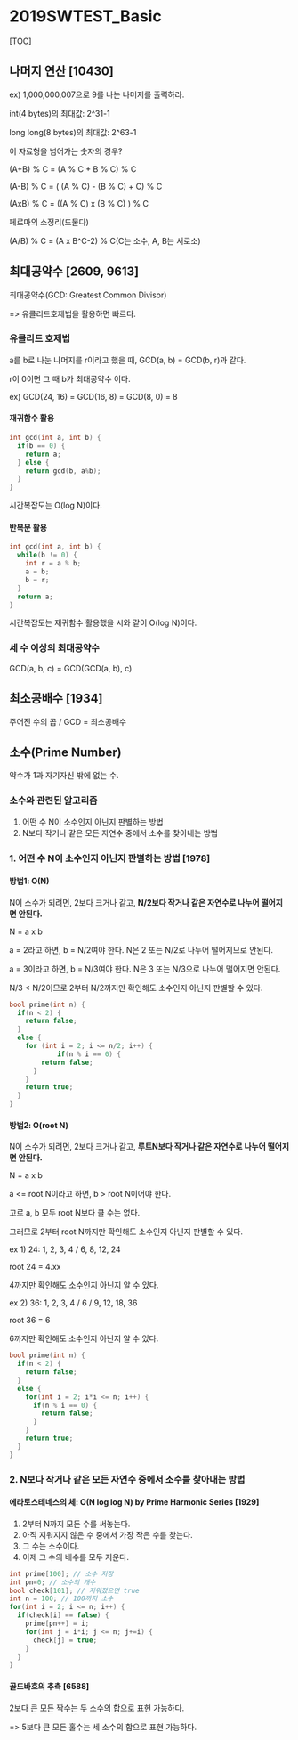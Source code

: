 # 2019SWTEST_Basic

[TOC]

## 나머지 연산 [10430]

ex) 1,000,000,007으로 9를 나눈 나머지를 출력하라.

int(4 bytes)의 최대값: 2^31-1

long long(8 bytes)의 최대값: 2^63-1

이 자료형을 넘어가는 숫자의 경우?



(A+B) % C = (A % C + B % C) % C

(A-B) % C = ( (A % C) - (B % C) + C) % C

(AxB) % C = ((A % C) x (B % C) ) % C



페르마의 소정리(드물다)

(A/B) % C = (A x B^C-2) % C(C는 소수, A, B는 서로소)



## 최대공약수 [2609, 9613]

최대공약수(GCD: Greatest Common Divisor)

=> 유클리드호제법을 활용하면 빠르다.

### 유클리드 호제법

a를 b로 나눈 나머지를 r이라고 했을 때, GCD(a, b) = GCD(b, r)과 같다.

r이 0이면 그 때 b가 최대공약수 이다.

ex) GCD(24, 16) = GCD(16, 8) = GCD(8, 0) = 8

#### 재귀함수 활용

```c++
int gcd(int a, int b) {
  if(b == 0) {
    return a;
  } else {
    return gcd(b, a%b);
  }
}
```

시간복잡도는 O(log N)이다.

#### 반복문 활용

```c++
int gcd(int a, int b) {
  while(b != 0) {
    int r = a % b;
    a = b;
    b = r;
  }
  return a;
}
```

시간복잡도는 재귀함수 활용했을 시와 같이 O(log N)이다.

### 세 수 이상의 최대공약수

GCD(a, b, c) = GCD(GCD(a, b), c)

## 최소공배수 [1934]

주어진 수의 곱 / GCD = 최소공배수

## 소수(Prime Number)

약수가 1과 자기자신 밖에 없는 수.

### 소수와 관련된 알고리즘

1. 어떤 수 N이 소수인지 아닌지 판별하는 방법
2. N보다 작거나 같은 모든 자연수 중에서 소수를 찾아내는 방법

### 1. 어떤 수 N이 소수인지 아닌지 판별하는 방법 [1978]

#### 방법1: O(N)

N이 소수가 되려면, 2보다 크거나 같고, **N/2보다 작거나 같은 자연수로 나누어 떨어지면 안된다.**

N = a x b

a = 2라고 하면, b = N/2여야 한다. N은 2 또는 N/2로 나누어 떨어지므로 안된다.

a = 3이라고 하면, b = N/3여야 한다. N은 3 또는 N/3으로 나누어 떨어지면 안된다.

N/3 < N/2이므로 2부터 N/2까지만 확인해도 소수인지 아닌지 판별할 수 있다.

```c++
bool prime(int n) {
  if(n < 2) {
    return false;
  }
  else {
    for (int i = 2; i <= n/2; i++) {
			if(n % i == 0) {
        return false;
      }
    }
    return true;
  }
}
```

#### 방법2: O(root N)

N이 소수가 되려면, 2보다 크거나 같고, **루트N보다 작거나 같은 자연수로 나누어 떨어지면 안된다.**

N = a x b

a <= root N이라고 하면,  b > root N이어야 한다.

고로 a, b 모두 root N보다 클 수는 없다.

그러므로 2부터 root N까지만 확인해도 소수인지 아닌지 판별할 수 있다.

ex 1) 24: 1, 2, 3, 4 / 6, 8, 12, 24

root 24 = 4.xx

4까지만 확인해도 소수인지 아닌지 알 수 있다.

ex 2) 36: 1, 2, 3, 4 / 6 / 9, 12, 18, 36

root 36 = 6

6까지만 확인해도 소수인지 아닌지 알 수 있다. 

```c++
bool prime(int n) {
  if(n < 2) {
    return false;
  }
  else {
    for(int i = 2; i*i <= n; i++) {
      if(n % i == 0) {
        return false;
      }
    }
    return true;
  }
}
```

### 2. N보다 작거나 같은 모든 자연수 중에서 소수를 찾아내는 방법

#### 에라토스테네스의 체: O(N log log N) by Prime Harmonic Series [1929]

1. 2부터 N까지 모든 수를 써놓는다.
2. 아직 지워지지 않은 수 중에서 가장 작은 수를 찾는다.
3. 그 수는 소수이다.
4. 이제 그 수의 배수를 모두 지운다.

```c++
int prime[100]; // 소수 저장
int pn=0; // 소수의 개수
bool check[101]; // 지워졌으면 true
int n = 100; // 100까지 소수
for(int i = 2; i <= n; i++) {
  if(check[i] == false) {
    prime[pn++] = i;
    for(int j = i*i; j <= n; j+=i) {
      check[j] = true;
    }
  }
}
```

#### 골드바흐의 추측 [6588]

2보다 큰 모든 짝수는 두 소수의 합으로 표현 가능하다.

=> 5보다 큰 모든 홀수는 세 소수의 합으로 표현 가능하다.